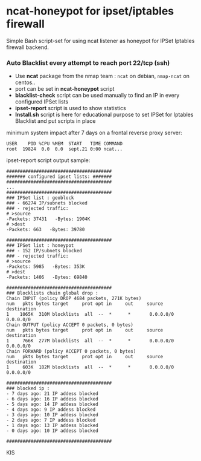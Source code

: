 # ncat-honeypot for ipset/iptables firewall

Simple Bash script-set for using ncat listener as honeypot for IPSet Iptables firewall backend.

### Auto Blacklist every attempt to reach port 22/tcp (ssh)

- Use **ncat** package from the nmap team : `ncat` on debian, `nmap-ncat` on centos..
- port can be set in **ncat-honeypot** script
- **blacklist-check** script can be used manually to find an IP in every configured IPSet lists
- **ipset-report** script is used to show statistics
- **Install.sh** script is here for educational purpose to set IPSet for Iptables Blacklist and put scripts in place


minimum system impact after 7 days on a frontal reverse proxy server:
```
USER    PID %CPU %MEM  START   TIME COMMAND
root  19824  0.0  0.0  sept.21 0:00 ncat...
```

ipset-report script output sample:

```
#######################################
####### configured ipset lists: #######
#######################################
...
#######################################
### IPSet list : geoblock
### - 66274 IP/subnets blocked
### - rejected traffic:
# >source
-Packets: 37431   -Bytes: 1904K
# >dest
-Packets: 663   -Bytes: 39780

#######################################
### IPSet list : honeypot
### - 152 IP/subnets blocked
### - rejected traffic:
# >source
-Packets: 5985   -Bytes: 353K
# >dest
-Packets: 1406   -Bytes: 69840

#######################################
### Blocklists chain global drop :
Chain INPUT (policy DROP 4684 packets, 271K bytes)
num   pkts bytes target     prot opt in     out     source               destination
1    1065K  310M blocklists  all  --  *      *       0.0.0.0/0            0.0.0.0/0
Chain OUTPUT (policy ACCEPT 0 packets, 0 bytes)
num   pkts bytes target     prot opt in     out     source               destination
1     766K  277M blocklists  all  --  *      *       0.0.0.0/0            0.0.0.0/0
Chain FORWARD (policy ACCEPT 0 packets, 0 bytes)
num   pkts bytes target     prot opt in     out     source               destination
1     603K  182M blocklists  all  --  *      *       0.0.0.0/0            0.0.0.0/0

#######################################
### blocked ip :
- 7 days ago: 21 IP addess blocked
- 6 days ago: 16 IP addess blocked
- 5 days ago: 14 IP addess blocked
- 4 days ago: 9 IP addess blocked
- 3 days ago: 10 IP addess blocked
- 2 days ago: 7 IP addess blocked
- 1 days ago: 13 IP addess blocked
- 0 days ago: 10 IP addess blocked

#######################################
```

KIS
